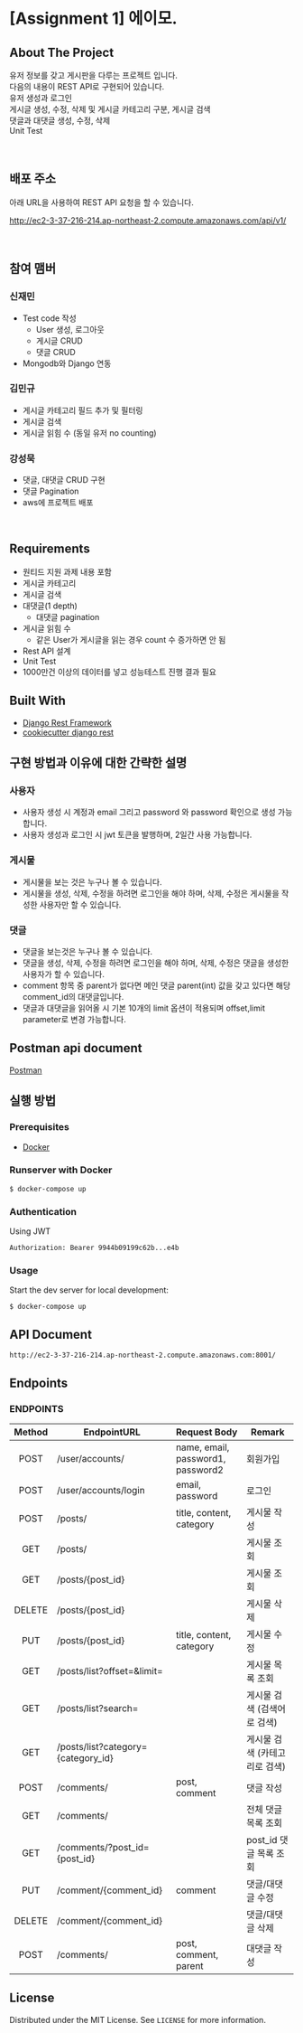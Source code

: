 <!-- PROJECT LOGO -->

# [Assignment 1] 에이모. 



<!-- ABOUT THE PROJECT -->

## About The Project

유저 정보를 갖고 게시판을 다루는 프로젝트 입니다.  
다음의 내용이 REST API로 구현되어 있습니다.  
유저 생성과 로그인  
게시글 생성, 수정, 삭제 및 게시글 카테고리 구분, 게시글 검색  
댓글과 대댓글 생성, 수정, 삭제  
Unit Test

<br>

## 배포 주소

아래 URL을 사용하여 REST API 요청을 할 수 있습니다.  

http://ec2-3-37-216-214.ap-northeast-2.compute.amazonaws.com/api/v1/

<br>

## 참여 맴버

### 신재민

- Test code 작성
  - User 생성, 로그아웃
  - 게시글 CRUD
  - 댓글 CRUD
- Mongodb와 Django 연동

### 김민규

- 게시글 카테고리 필드 추가 및 필터링
- 게시글 검색
- 게시글 읽힘 수 (동일 유저 no counting)

### 강성묵

- 댓글, 대댓글 CRUD 구현
- 댓글 Pagination
- aws에 프로젝트 배포

<br>

## Requirements

- 원티드 지원 과제 내용 포함
- 게시글 카테고리
- 게시글 검색
- 대댓글(1 depth)
  - 대댓글 pagination
- 게시글 읽힘 수
  - 같은 User가 게시글을 읽는 경우 count 수 증가하면 안 됨
- Rest API 설계
- Unit Test
- 1000만건 이상의 데이터를 넣고 성능테스트 진행 결과 필요


## Built With

- [Django Rest Framework](https://www.django-rest-framework.org/)
- [cookiecutter django rest ](https://github.com/agconti/cookiecutter-django-rest)

## 구현 방법과 이유에 대한 간략한 설명

### 사용자

- 사용자 생성 시 계정과 email 그리고 password 와 password 확인으로 생성 가능합니다.
- 사용자 생성과 로그인 시 jwt 토큰을 발행하며, 2일간 사용 가능합니다.

### 게시물

- 게시물을 보는 것은 누구나 볼 수 있습니다.
- 게시물을 생성, 삭제, 수정을 하려면 로그인을 해야 하며, 삭제, 수정은 게시물을 작성한 사용자만 할 수 있습니다.

### 댓글

- 댓글을 보는것은 누구나 볼 수 있습니다.
- 댓글을 생성, 삭제, 수정을 하려면 로그인을 해야 하며, 삭제, 수정은 댓글을 생성한 사용자가 할 수 있습니다.
- comment 항목 중 parent가 없다면 메인 댓글 parent(int) 값을 갖고 있다면 해당 comment_id의 대댓글입니다.
- 댓글과 대댓글을 읽어올 시 기본 10개의 limit 옵션이 적용되며 offset,limit parameter로 변경 가능합니다.

## Postman api document
[Postman](https://documenter.getpostman.com/view/13670333/UVBzn9jz)  

<!-- GETTING STARTED -->

## 실행 방법

### Prerequisites

- [Docker](https://docs.docker.com/docker-for-mac/install/)

### Runserver with Docker

```
$ docker-compose up
```

### Authentication

Using JWT

```
Authorization: Bearer 9944b09199c62b...e4b
```

<!-- USAGE EXAMPLES -->

### Usage

Start the dev server for local development:

```
$ docker-compose up
```

## API Document

```
http://ec2-3-37-216-214.ap-northeast-2.compute.amazonaws.com:8001/
```

## Endpoints

### ENDPOINTS

| Method | EndpointURL                        | Request Body                      | Remark                        |
| :----: | ---------------------------------- | --------------------------------- | ----------------------------- |
|  POST  | /user/accounts/                    | name, email, password1, password2 | 회원가입                      |
|  POST  | /user/accounts/login               | email, password                   | 로그인                        |
|  POST  | /posts/                            | title, content, category          | 게시물 작성                   |
|  GET   | /posts/                            |                                   | 게시물 조회                   |
|  GET   | /posts/{post_id}                   |                                   | 게시물 조회                   |
| DELETE | /posts/{post_id}                   |                                   | 게시물 삭제                   |
|  PUT   | /posts/{post_id}                   | title, content, category          | 게시물 수정                   |
|  GET   | /posts/list?offset=&limit=         |                                   | 게시물 목록 조회              |
|  GET   | /posts/list?search=                |                                   | 게시물 검색 (검색어로 검색)   |
|  GET   | /posts/list?category={category_id} |                                   | 게시물 검색 (카테고리로 검색) |
|  POST  | /comments/                         | post, comment                     | 댓글 작성                     |
|  GET   | /comments/                         |                                   | 전체 댓글 목록 조회           |
|  GET   | /comments/?post_id={post_id}       |                                   | post_id 댓글 목록 조회        |
|  PUT   | /comment/{comment_id}              | comment                           | 댓글/대댓글 수정              |
| DELETE | /comment/{comment_id}              |                                   | 댓글/대댓글 삭제              |
|  POST  | /comments/                         | post, comment, parent             | 대댓글 작성                   |

<!-- LICENSE -->

## License

Distributed under the MIT License. See `LICENSE` for more information.
